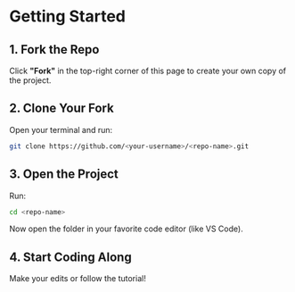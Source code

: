 # Getting Started

## 1. Fork the Repo

Click **"Fork"** in the top-right corner of this page to create your own copy of the project.

## 2. Clone Your Fork

Open your terminal and run:

```bash
git clone https://github.com/<your-username>/<repo-name>.git
```

## 3. Open the Project

Run:

```bash
cd <repo-name>
```

Now open the folder in your favorite code editor (like VS Code).

## 4. Start Coding Along

Make your edits or follow the tutorial!
